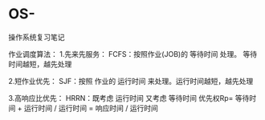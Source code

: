 # OS-
操作系统复习笔记


作业调度算法：
  1.先来先服务：
    FCFS：按照作业(JOB)的 等待时间 处理。 等待时间越短，越先处理
    
    
  2.短作业优先：
    SJF：按照 作业的 运行时间 来处理。运行时间越短，越先处理
    
    
  3.高响应比优先：
    HRRN：既考虑 运行时间 又考虑 等待时间
     优先权Rp= 等待时间 + 运行时间 / 运行时间  = 响应时间 / 运行时间

